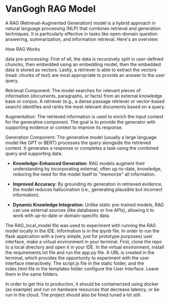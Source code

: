 # VanGogh RAG Model

A RAG (Retrieval-Augmented Generation) model is a hybrid approach in natural language processing (NLP) that combines retrieval and generation techniques. It is particularly effective in tasks like open-domain question answering, summarization, and information retrieval. Here's an overview:

How RAG Works

data pre-processing: 
First of all, the data is recursively split in user-defined chuncks, then embedded using an embedding model, then the embedded data is stored as vectors. Lastly, a retriever is able to extract the vectors (read: chunks of text) are most appropriate to provide an answer to the user query. 

Retrieval Component:
The model searches for relevant pieces of information (documents, paragraphs, or facts) from an external knowledge base or corpus.
A retriever (e.g., a dense passage retriever or vector-based search) identifies and ranks the most relevant documents based on a query.

Augmentation:
The retrieved information is used to enrich the input context for the generative component.
The goal is to provide the generator with supporting evidence or context to improve its response.

Generation Component:
The generative model (usually a large language model like GPT or BERT) processes the query alongside the retrieved context.
It generates a response or completes a task using the combined query and supporting data.

- **Knowledge-Enhanced Generation**: RAG models augment their understanding by incorporating external, often up-to-date, knowledge, reducing the need for the model itself to "memorize" all information.

- **Improved Accuracy**: By grounding its generation in retrieved evidence, the model reduces hallucination (i.e., generating plausible but incorrect information).

- **Dynamic Knowledge Integration**: Unlike static pre-trained models, RAG can use external sources (like databases or live APIs), allowing it to work with up-to-date or domain-specific data.

The RAG_local_model file was used to experiment with running the RAG model locally in the IDE. Information is in the ipynb file. In order to run the flask application with a (very simple, just for prototype purposes) user interface, make a virtual environment in your terminal. First, clone the repo to a local directory and open it in your IDE. In the virtual environment, install the requirements.txt file and run the app.py file. A URL is created in the terminal, which provides the opportunity to experiment with the user interface interactively. The script.js file in the static folder, and the index.html file in the templates folder configure the User Interface. Leave them in the same folders. 

In order to get this to production, it should be containerized using docker (as example) and run on hardware resources that decrease latency, or be run in the cloud. The project should also be fined tuned a lot still. 
